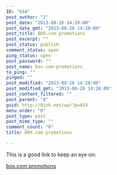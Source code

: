 ```yaml
---
ID: "654"
post_author: "2"
post_date: "2013-08-26 14:28:00"
post_date_gmt: "2013-08-26 14:28:00"
post_title: BOX.com promotions
post_excerpt: ""
post_status: publish
comment_status: open
ping_status: open
post_password: ""
post_name: box-com-promotions
to_ping: ""
pinged: ""
post_modified: "2013-08-26 14:28:00"
post_modified_gmt: "2013-08-26 14:28:00"
post_content_filtered: ""
post_parent: "0"
guid: http://0ink.net/wp/?p=654
menu_order: "0"
post_type: post
post_mime_type: ""
comment_count: "0"
title: BOX.com promotions

---
```


This is a good link to keep an eye on:

<a href="https://support.box.com/entries/22057282-box-promotions-faq">box.com promotions</a>

